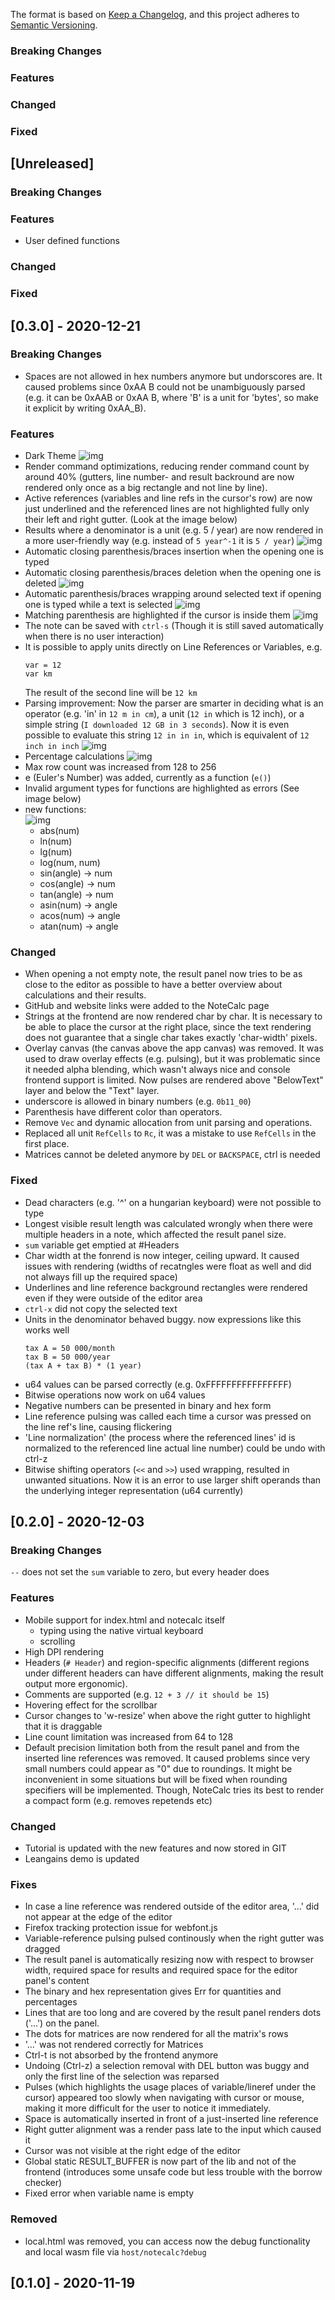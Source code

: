 The format is based on [Keep a Changelog](https://keepachangelog.com/en/1.0.0/),
and this project adheres to [Semantic Versioning](https://semver.org/spec/v2.0.0.html).
### Breaking Changes
### Features
### Changed
### Fixed


## [Unreleased]
### Breaking Changes
### Features
- User defined functions
### Changed
### Fixed


## [0.3.0] - 2020-12-21
### Breaking Changes
- Spaces are not allowed in hex numbers anymore but undorscores are.
  It caused problems since 0xAA B could not be unambiguously parsed (e.g. it can be 0xAAB or 0xAA B, where 'B' is a unit for 'bytes', so make it explicit by writing 0xAA_B).
### Features
- Dark Theme ![img](https://trello-attachments.s3.amazonaws.com/558a94779b3b3c5d89efeaa6/5fe0ae9f0b9791732fdf6901/1e4fbe68e3e3e0f2b369b29d853881df/D10nAPmBHz.gif)
- Render command optimizations, reducing render command count by around 40%
  (gutters, line number- and result backround 
  are now rendered only once as a big rectangle and not line by line).
- Active references (variables and line refs in the cursor's row) are now just underlined
  and the referenced lines are not highlighted fully only their left and right gutter.
  (Look at the image below)
- Results where a denominator is a unit (e.g. 5 / year) are now rendered in a more user-friendly way (e.g. instead of `5 year^-1` it is `5 / year`)
  ![img](https://trello-attachments.s3.amazonaws.com/558a94779b3b3c5d89efeaa6/5fe0ae9f0b9791732fdf6901/b22cf68c1bb85d890bf1363e55e94435/0.0.3_unit_denom.png)
- Automatic closing parenthesis/braces insertion when the opening one is typed
- Automatic closing parenthesis/braces deletion when the opening one is deleted
  ![img](https://trello-attachments.s3.amazonaws.com/558a94779b3b3c5d89efeaa6/5fe0ae9f0b9791732fdf6901/a2b3699e56eb91dd74909091aa903098/0.0.3_parens.gif)
- Automatic parenthesis/braces wrapping around selected text if opening one is typed while
a text is selected
  ![img](https://trello-attachments.s3.amazonaws.com/558a94779b3b3c5d89efeaa6/5fe0ae9f0b9791732fdf6901/a4f947f869a4d4537043cc962551da8f/0.0.3_wrap.gif)
- Matching parenthesis are highlighted if the cursor is inside them
  ![img](https://trello-attachments.s3.amazonaws.com/558a94779b3b3c5d89efeaa6/5fe0ae9f0b9791732fdf6901/9efb7959ddc5fde61f395f79f2027d9c/0.0.3_paren_hilight.gif)
- The note can be saved with ``ctrl-s`` (Though it is still saved automatically when there is no user interaction)
- It is possible to apply units directly on Line References or Variables, e.g.
  ```
  var = 12
  var km
  ```
  The result of the second line will be ``12 km``
- Parsing improvement: Now the parser are smarter in deciding what is an operator (e.g. 'in' in `12 m in cm`),
  a unit (`12 in` which is 12 inch), or a simple string (`I downloaded 12 GB in 3 seconds`).
  Now it is even possible to evaluate this string `12 in in in`, which is equivalent of `12 inch in inch`
  ![img](https://trello-attachments.s3.amazonaws.com/558a94779b3b3c5d89efeaa6/5fe0ae9f0b9791732fdf6901/1f851d6b80e265dec9b6d055e2ae90b0/0.0.3_smar_parsing.png)
- Percentage calculations
  ![img](https://trello-attachments.s3.amazonaws.com/558a94779b3b3c5d89efeaa6/5fe0ae9f0b9791732fdf6901/7941d87348496a4c9d3841a18a03431f/0.0.3_percentages.png)
- Max row count was increased from 128 to 256
- e (Euler's Number) was added, currently as a function (`e()`)
- Invalid argument types for functions are highlighted as errors (See image below)
- new functions:  
![img](https://trello-attachments.s3.amazonaws.com/558a94779b3b3c5d89efeaa6/5fe0ae9f0b9791732fdf6901/e36e81db4efafb92695d8eb7f833a526/0.0.3_functions.png)
  - abs(num)
  - ln(num)
  - lg(num)
  - log(num, num)
  - sin(angle) -> num
  - cos(angle) -> num
  - tan(angle) -> num
  - asin(num) -> angle
  - acos(num) -> angle
  - atan(num) -> angle

### Changed
- When opening a not empty note, the result panel now tries
to be as close to the editor as possible to have a better
  overview about calculations and their results.
- GitHub and website links were added to the NoteCalc page
- Strings at the frontend are now rendered char by char. It is necessary
to be able to place the cursor at the right place, since the text rendering
  does not guarantee that a single char takes exactly 'char-width' pixels.
- Overlay canvas (the canvas above the app canvas) was removed. It was used to draw
  overlay effects (e.g. pulsing), but it was problematic since it needed alpha blending,
  which wasn't always nice and console frontend support is limited.
  Now pulses are rendered above "BelowText" layer and below the "Text" layer.
- underscore is allowed in binary numbers (e.g. ``0b11_00``)
- Parenthesis have different color than operators.
- Remove `Vec` and dynamic allocation from unit parsing and operations.
- Replaced all unit `RefCells` to `Rc`, it was a mistake to use `RefCells` in the first place.
- Matrices cannot be deleted anymore by `DEL` or `BACKSPACE`, ctrl is needed

### Fixed
- Dead characters (e.g. '^' on a hungarian keyboard) were not possible to type
- Longest visible result length was calculated wrongly when there were multiple headers
in a note, which affected the result panel size.
- `sum` variable get emptied at #Headers
- Char width at the fonrend is now integer, ceiling upward. It caused issues
with rendering (widths of recatngles were float as well and did not always fill up
  the required space)
- Underlines and line reference background rectangles were rendered even if they
were outside of the editor area
- `ctrl-x` did not copy the selected text
- Units in the denominator behaved buggy. now expressions like this works well
  ```
  tax A = 50 000/month
  tax B = 50 000/year
  (tax A + tax B) * (1 year)
  ```
- u64 values can be parsed correctly (e.g. 0xFFFFFFFFFFFFFFFF)
- Bitwise operations now work on u64 values
- Negative numbers can be presented in binary and hex form
- Line reference pulsing was called each time a cursor was pressed on the line ref's line, causing
flickering
- 'Line normalization' (the process where the referenced lines' id is normalized to the referenced line actual line number)
  could be undo with ctrl-z
- Bitwise shifting operators (`<<` and `>>`) used wrapping, resulted in unwanted situations. Now it is an error
to use larger shift operands than the underlying integer representation (u64 currently)

## [0.2.0] - 2020-12-03
### Breaking Changes
`--` does not set the `sum` variable to zero, but every header does
### Features
  - Mobile support for index.html and notecalc itself
    - typing using the native virtual keyboard
    - scrolling
  - High DPI rendering
  - Headers (`# Header`) and region-specific alignments (different regions 
    under different headers can have different alignments, making the
    result output more ergonomic).
  - Comments are supported (e.g. `12 + 3 // it should be 15`)
  - Hovering effect for the scrollbar
  - Cursor changes to 'w-resize' when above the right gutter to highlight that it is draggable
  - Line count limitation was increased from 64 to 128
  - Default precision limitation both from the result panel and from the inserted line references was removed. 
    It caused problems since very small numbers could appear as "0" due to roundings.
    It might be inconvenient in some situations but will be fixed when rounding specifiers will be implemented.
    Though, NoteCalc tries its best to render a compact form (e.g. removes repetends etc)
### Changed
  - Tutorial is updated with the new features and now stored in GIT
  - Leangains demo is updated 
### Fixes
  - In case a line reference was rendered outside of the editor area, '...' did not appear at the edge of the editor
  - Firefox tracking protection issue for webfont.js
  - Variable-reference pulsing pulsed continously when the right gutter was dragged
  - The result panel is automatically resizing now with respect to browser width, required space for results and required space for the editor panel's content
  - The binary and hex representation gives Err for quantities and percentages
  - Lines that are too long and are covered by the result panel renders dots ('...') on the panel. 
  - The dots for matrices are now rendered for all the matrix's rows
  - '…' was not rendered correctly for Matrices
  - Ctrl-t is not absorbed by the frontend anymore
  - Undoing (Ctrl-z) a selection removal with DEL button was buggy and only the first line of the selection was
    reparsed  
  - Pulses (which highlights the usage places of variable/lineref under the cursor)
    appeared too slowly when navigating with cursor or mouse, making it more difficult
    for the user to notice it immediately.
  - Space is automatically inserted in front of a just-inserted line reference
  - Right gutter alignment was a render pass late to the input which caused it
  - Cursor was not visible at the right edge of the editor
  - Global static RESULT_BUFFER is now part of the lib and not of the frontend (introduces some unsafe code but less trouble with the borrow checker)
  - Fixed error when variable name is empty
### Removed
  - local.html was removed, you can access now the debug functionality and local wasm file 
  via `host/notecalc?debug` 


## [0.1.0] - 2020-11-19